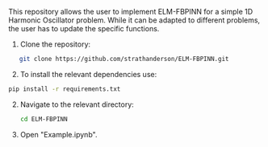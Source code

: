 This repository allows the user to implement ELM-FBPINN for a simple 1D Harmonic Oscillator problem. While it can be adapted to different problems, the user has to update the specific functions.

1. Clone the repository:
```bash
   git clone https://github.com/strathanderson/ELM-FBPINN.git
```
2. To install the relevant dependencies use:
```bash
pip install -r requirements.txt
```

2. Navigate to the relevant directory:
   ```bash
   cd ELM-FBPINN
   ```

3. Open "Example.ipynb". 
